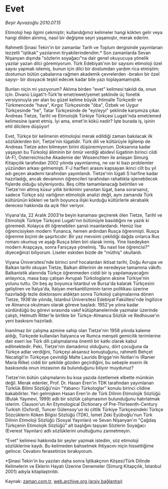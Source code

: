 # Evet

*Beşir Ayvazoğlu 2010.07.15*

<td class="columnist-detail">
<p>Etimoloji hep ilgimi çekmiştir; kullandığımız kelimeler hangi kökten gelir veya hangi dilden alınmış, nasıl bir değişme seyri yaşamıştır, merak ederim.</p>
<p>
<div id="haberMetinDiv">
<p>Rahmetli Şinasi Tekin'in bir zamanlar Tarih ve Toplum dergisinde yayımlanan lezzetli "iştikak" yazılarının tiryakilerindendim.* Son zamanlarda Sevan Nişanyan dışında "sözlerin soyağacı"na dair genel okuyucuya yönelik yazılar yazan dilci göremiyorum. Türk Edebiyatı'nın bir sayısını etimoloji özel sayısı yapmak istemiş, bunun için dilci bir dostumdan yardım rica etmiştim; dostumun bütün çabalarına rağmen akademik çevrelerden -bırakın bir özel sayıyı- bir dosyacık teşkil edecek kadar bile yazı toplayamamıştık.
<p>Bunları niçin mi yazıyorum? Aklıma birden "evet" kelimesi takıldı da, onun için. Divanü Lügati't-Türk'te emet/ewet/yemet şeklinde üç fonetik versiyonuyla yer alan bu güzel kelime büyük ihtimalle Türkçedir ve Türkmencede "hava", Kırgız Türkçesinde "ôba", Özbek ve Uygur Türkçesinde "he", Tatar Türkçesinde de "eyi/eyyi" şeklinde karşımıza çıkar. Andreas Tietze, Tarihî ve Etimolojik Türkiye Türkçesi Lugatı'nda emet/emed kelimesine işaret etmiş. İyi ama, emet'in kökü nedir? İşte burada iş, işinin ehli dilcilere düşüyor!
<p>Evet, Türkçe bir kelimenin etimolojisi merak edildiği zaman bakılacak ilk sözlüklerden biri, Tietze'nin lügatidir. Türk dili ve kültürüyle ilgilenip de Andreas Tietze adını bilmeyen birini düşünemiyorum. Doksanına kadar yaşayan bu Türkoloji âliminin bir ömür verdiği abidevî lügatinin birinci cildi (A-F), Österreichische Akademie der Wissenchten ile anlaşan Simurg Kitapçılık tarafından 2002 yılında yayımlanmış, ne var ki bazı problemler yüzünden arkası gelmemişti. F-J harfleri arasını kapsayan ikinci cilt bu yıl adı geçen akademi tarafından yayımlandı. Tietze'nin lügati S harfine kadar hazırladığı, ancak devamının öğrencileri tarafından rahatlıkla işlenebilecek fişlerde olduğu söyleniyordu. Beş ciltte tamamlanacağı belirtilen ve Tietze'nin altmış küsur yıllık birikimini yansıtan lügat, bana sorarsanız, sadece Türkçe söz varlığının etimolojik analizi değil, aynı zamanda Türk kültürünün kökleri ve tarih boyunca ilişki kurduğu kültürlerle akrabalık derecesi hakkında da açık fikir veriyor.
<p>Viyana'da, 22 Aralık 2003'te beyin kanaması geçirerek ölen Tietze, Tarihî ve Etimolojik Türkiye Türkçesi Lugatı'nın bütünüyle basıldığını ne yazık ki göremedi. Kolayca dil öğrenebilen şanslı insanlardandı. Henüz lise öğrencisiyken modern Yunanca, hemen ardından Rusça öğrenmişti. Rusça öğrenme biçimi de şaşırtıcıdır: Bir yaz mevsimi çekildiği dağda onlarca Rus romanı okumuş ve aşağı Rusça bilen biri olarak inmiş. Yine lisedeyken modern Arapçaya, sonra Farsçaya yönelmiş. "Bu nasıl lise öğrencisi?" diyeceğinizi biliyorum. Liseler eskiden bizde de "müthiş" okullardı.
<p>Viyana Üniversitesi'nde birinci sınıf hocalardan iktisat tarihi, Doğu Avrupa ve Balkan tarihi okuyan Tietze, Balkan dillerinin de neredeyse tamamına vâkıftı. Balkanistik alanında Türkçe öğrenmeden ciddi bir iş yapılamayacağını anlayınca, masa başı çalışan Avrupalı Türkologların aksine Türkiye'nin yolunu tuttu. On beş ay boyunca İstanbul ve Bursa'da kalarak Türkçesini geliştiren ve İtalya'da, İtalyan merkantilizminin tarım politikası üzerine hazırladığı tezle doktorasını aldıktan sonra Türkoloji çalışmalarına dönen Tietze, 1938'de yılında, İstanbul Üniversitesi Edebiyat Fakültesi'nde İngilizce ve Almanca okutmanı olarak göreve başladı. 1952'ye yılına kadar sürdürdüğü bu görevi sırasında vakıf kütüphanelerinde yazmalar üzerinde çalıştı, Helmuth Ritter'le birlikte bir Türkçe-Almanca Sözlük ve Redhouse'ın yeni baskısını hazırladı.
<p>İnanılmaz bir çalışma azmine sahip olan Tietze'nin 1958 yılında kaleme aldığı, Türkçede kullanılan İtalyanca ve Rumca menşeli gemicilik terimlerine dair eseri ise Türk dili çalışmalarına önemli bir katkı olarak kabul edilmektedir. Peki, Tietze'nin damadımız olduğunu, dört çocuğuna da Türkçe adlar verdiğini, Türkçeyi aksansız konuştuğunu, rahmetli Behçet Necatigil'in Türkçeye çevirdiği Malte Laurids Brigge'nin Notları'nı (Ranier Maria Rilke) ciddi bir şekilde gözden geçirdiğini, bu sebeple eserin ilk baskısında onun imzasının da bulunduğunu biliyor muydunuz?
<p>Tietze'nin bütün çalışmalarını bu kısa yazıda özetlemek elbette mümkün değil. Merak edenler, Prof. Dr. Hasan Eren'in TDK tarafından yayımlanan Türklük Bilimi Sözlüğü'nün "Yabancı Türkologlar" konulu birinci cildine bakabilirler. Yeri gelmişken Hasan Eren'in de Türk Dilinin Etimolojik Sözlüğü (Bulak Yayınevi, 1999) adlı bir sözlük çalışmasının bulunduğunu hatırlatmak isterim. Clauson'un An Etymological Dictionary of Pre-Thirteenth-Century Turkish (Oxford), Tuncer Gülensoy'un iki ciltlik Türkiye Türkçesindeki Türkçe Sözcüklerin Köken Bilgisi Sözlüğü (TDK), İsmet Zeki Eyüboğlu'nun Türk Dilinin Etimoloji Sözlüğü (Sosyal Yayınları) ve Sevan Nişanyan'ın "Çağdaş Türkçenin Etimolojik Sözlüğü" alt başlığını taşıyan Sözlerin Soyağacı (Everest Yayınları) adlı sözlüklerini unuttuğumu zannetmeyin.
<p>"Evet" kelimesi hakkında bir şeyler yazmak istedim, söz etimoloji sözlüklerine kaydı. Bu kelimeden bahsetmek ihtiyacını niçin hissettiğime gelince: Cevabını ferasetinize bırakıyorum.
<p>*Şinasi Tekin'in bu yazıları daha sonra İştikakçının Köşesi/Türk Dilinde Kelimelerin ve Eklerin Hayatı Üzerine Denemeler (Simurg Kitapçılık, İstanbul 2001) adıyla kitaplaştırıldı.</p></p></p></p></p></p></p></p></p></div>
</p>
<a href="http://web.archive.org/web/20101225014315/mailto:b.ayvazoglu@zaman.com.tr">
</a></td>

Kaynak: [zaman.com.tr](http://zaman.com.tr/yazar.do?yazino=1005453), [web.archive.org (arşiv bağlantısı)](http://web.archive.org/web/20101225014315/http://zaman.com.tr/yazar.do?yazino=1005453)
